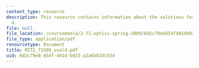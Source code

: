 ```yaml
---
content_type: resource
description: This resource contains information about the solutions for problem set
  4.
file: null
file_location: /coursemedia/2-71-optics-spring-2009/6d2c79e8d54f401db923a2a6bb3dc534_MIT2_71S09_usol4.pdf
file_type: application/pdf
resourcetype: Document
title: MIT2_71S09_usol4.pdf
uid: 6d2c79e8-d54f-401d-b923-a2a6bb3dc534
---
```

